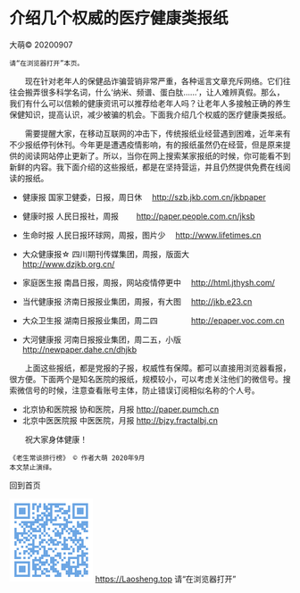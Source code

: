 ﻿介绍几个权威的医疗健康类报纸
==========================
大萌© 20200907

	请“在浏览器打开”本页。

　　现在针对老年人的保健品诈骗营销非常严重，各种谣言文章充斥网络。它们往往会搬弄很多科学名词，什么‘纳米、频谱、蛋白肽……’，让人难辨真假。那么，我们有什么可以信赖的健康资讯可以推荐给老年人吗？让老年人多接触正确的养生保健知识，提高认识，减少被骗的机会。下面我介绍几个权威的医疗健康类报纸。

　　需要提醒大家，在移动互联网的冲击下，传统报纸业经营遇到困难，近年来有不少报纸停刊休刊。今年更是遭遇疫情影响，有的报纸虽然仍在经营，但是原来提供的阅读网站停止更新了。所以，当你在网上搜索某家报纸的时候，你可能看不到新鲜的内容。我下面介绍的这些报纸，都是在坚持营运，并且仍然提供免费在线阅读的报纸。

 * 健康报	国家卫健委，日报，周日休　	http://szb.jkb.com.cn/jkbpaper
 * 健康时报	人民日报社，周报　　	http://paper.people.com.cn/jksb
 * 生命时报	人民日报环球网，周报，图片少　 	http://www.lifetimes.cn
 
 * 大众健康报☆	四川期刊传媒集团，周报，版面大　	http://www.dzjkb.org.cn/
 * 家庭医生报	南昌日报，周报，网站疫情停更中　	http://html.jthysh.com/
 * 当代健康报	济南日报报业集团，周报，有大图　	http://jkb.e23.cn
 * 大众卫生报	湖南日报报业集团，周二四　　　　	http://epaper.voc.com.cn
 * 大河健康报	河南日报报业集团，周二五，小版　	http://newpaper.dahe.cn/dhjkb

　　上面这些报纸，都是党报的子报，权威性有保障。都可以直接用浏览器看报，很方便。下面两个是知名医院的报纸，规模较小，可以考虑关注他们的微信号。搜索微信号的时候，注意查看账号主体，防止错误订阅相似名称的个人号。

 * 北京协和医院报	协和医院，月报		http://paper.pumch.cn
 * 北京中医医院报	中医医院，月报		http://bjzy.fractalbj.cn

　　祝大家身体健康！

	《老生常谈排行榜》 © 作者大萌 2020年9月
	本文禁止演绎。

回到首页

<a href=".." title="返回老生常谈首页"><img src="../indexQR-Blue.png" /></a>
https://Laosheng.top   请“在浏览器打开”
